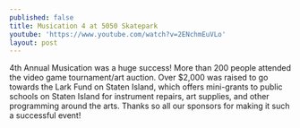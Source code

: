 ```yaml
---
published: false
title: Musication 4 at 5050 Skatepark
youtube: 'https://www.youtube.com/watch?v=2ENchmEuVLo'
layout: post
---
```

4th Annual Musication was a huge success! More than 200 people attended the video game tournament/art auction. Over $2,000 was raised to go towards the Lark Fund on Staten Island, which offers mini-grants to public schools on Staten Island for instrument repairs, art supplies, and other programming around the arts. Thanks so all our sponsors for making it such a successful event!
